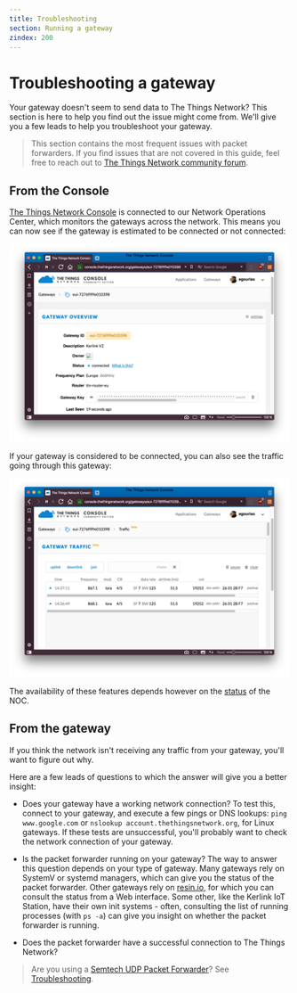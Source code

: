 ```yaml
---
title: Troubleshooting
section: Running a gateway
zindex: 200
---
```


# Troubleshooting a gateway

Your gateway doesn't seem to send data to The Things Network? This section is here to help you find out the issue might come from. We'll give you a few leads to help you troubleshoot your gateway.

> This section contains the most frequent issues with packet forwarders. If you find issues that are not covered in this guide, feel free to reach out to [The Things Network community forum](https://www.thethingsnetwork.org/forum).

## From the Console

[The Things Network Console](https://console.thethingsnetwork.org) is connected to our Network Operations Center, which monitors the gateways across the network. This means you can now see if the gateway is estimated to be connected or not connected:

![Status in the console](status-console.png)

If your gateway is considered to be connected, you can also see the traffic going through this gateway:

![Traffic in the console](traffic-console.png)

The availability of these features depends however on the [status](https://status.thethings.network) of the NOC.

## From the gateway

If you think the network isn't receiving any traffic from your gateway, you'll want to figure out why.

Here are a few leads of questions to which the answer will give you a better insight:

* Does your gateway have a working network connection? To test this, connect to your gateway, and execute a few pings or DNS lookups: `ping www.google.com` or `nslookup account.thethingsnetwork.org`, for Linux gateways. If these tests are unsuccessful, you'll probably want to check the network connection of your gateway.

* Is the packet forwarder running on your gateway? The way to answer this question depends on your type of gateway. Many gateways rely on SystemV or systemd managers, which can give you the status of the packet forwarder. Other gateways rely on [resin.io](https://resin.io), for which you can consult the status from a Web interface. Some other, like the Kerlink IoT Station, have their own init systems - often, consulting the list of running processes (with `ps -a`) can give you insight on whether the packet forwarder is running.

* Does the packet forwarder have a successful connection to The Things Network?

> Are you using a [Semtech UDP Packet Forwarder](../packet-forwarder/legacy)? See [Troubleshooting](legacy.md).
